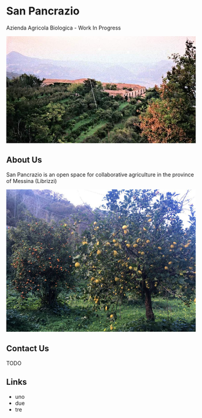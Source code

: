 # San Pancrazio
Azienda Agricola Biologica - Work In Progress

![sanpa](sanpadallalto.jpeg)

## About Us

San Pancrazio is an open space for collaborative agriculture in the province of Messina (Librizzi)

![arance](arancisanpa.jpeg)

## Contact Us

TODO

## Links

* uno
* due
* tre

